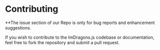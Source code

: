 # Contributing

**The issue section of our Repo is only for bug reports and enhancement suggestions.

If you wish to contribute to the ImDragons.js codebase or documentation, feel free to fork the repository and submit a
pull request. 
